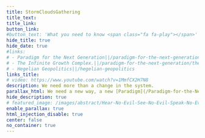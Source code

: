 ```yaml
---
title: StormCloudsGathering
title_text:
title_link:
button_link: 
#button_text: 'What you need to know <span class="fa fa-play"></span>'
hide_title: true
hide_date: true
#links:
# - Paradigm for the Next Generation||/paradigm-for-the-next-generation
# - The Infinite Growth Complex.||/paradigm-for-the-next-generation/the-infinite-growth-complex
# - Hegelian Geopolitics||/hegelian-geopolitics
links_title:
# video: https://www.youtube.com/watch?v=1MmfCX2H7N8
description: We need more than a change in the system.
parallax_html: We need a new way, a new [Paradigm](/Paradigm-for-the-Next-Generation)
hide_description: true
# featured_image: /images/abstract/Hear-No-Evil-See-No-Evil-Speak-No-Evil.jpg
enable_parallax: true
html_injection_disable: true
center: false
no_container: true
---
```

<div class="container">
  <div class="row">
    <div class="col l6 m6 s12 front-left panel">
      <div class="injection_html" data-injection-html="/ajax_html/home/section_1.html"></div>
    </div>
    <div class="col l6 m6 s12 front-right panel">
      <div class="injection_html" data-injection-html="/ajax_html/home/section_2.html"></div>
    </div>
  </div>  
</div>